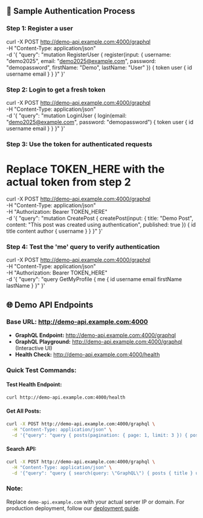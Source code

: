 ## 🧪 Sample Authentication Process

### Step 1: Register a user
curl -X POST http://demo-api.example.com:4000/graphql \
  -H "Content-Type: application/json" \
  -d '{
    "query": "mutation RegisterUser { register(input: { username: \"demo2025\", email: \"demo2025@example.com\", password: \"demopassword\", firstName: \"Demo\", lastName: \"User\" }) { token user { id username email } } }"
  }'

### Step 2: Login to get a fresh token
curl -X POST http://demo-api.example.com:4000/graphql \
  -H "Content-Type: application/json" \
  -d '{
    "query": "mutation LoginUser { login(email: \"demo2025@example.com\", password: \"demopassword\") { token user { id username email } } }"
  }'

### Step 3: Use the token for authenticated requests
# Replace TOKEN_HERE with the actual token from step 2
curl -X POST http://demo-api.example.com:4000/graphql \
  -H "Content-Type: application/json" \
  -H "Authorization: Bearer TOKEN_HERE" \
  -d '{
    "query": "mutation CreatePost { createPost(input: { title: \"Demo Post\", content: \"This post was created using authentication\", published: true }) { id title content author { username } } }"
  }'

### Step 4: Test the 'me' query to verify authentication
curl -X POST http://demo-api.example.com:4000/graphql \
  -H "Content-Type: application/json" \
  -H "Authorization: Bearer TOKEN_HERE" \
  -d '{
    "query": "query GetMyProfile { me { id username email firstName lastName } }"
  }'

## 🌐 Demo API Endpoints

### **Base URL:** http://demo-api.example.com:4000

- **GraphQL Endpoint:** http://demo-api.example.com:4000/graphql
- **GraphQL Playground:** http://demo-api.example.com:4000/graphql (Interactive UI)
- **Health Check:** http://demo-api.example.com:4000/health

### Quick Test Commands:

#### Test Health Endpoint:
```bash
curl http://demo-api.example.com:4000/health
```

#### Get All Posts:
```bash
curl -X POST http://demo-api.example.com:4000/graphql \
  -H "Content-Type: application/json" \
  -d '{"query": "query { posts(pagination: { page: 1, limit: 3 }) { posts { id title author { username } } } }"}'
```

#### Search API:
```bash
curl -X POST http://demo-api.example.com:4000/graphql \
  -H "Content-Type: application/json" \
  -d '{"query": "query { search(query: \"GraphQL\") { posts { title } users { username } totalCount } }"}'
```

### **Note:** 
Replace `demo-api.example.com` with your actual server IP or domain. For production deployment, follow our [deployment guide](DEPLOYMENT.md).
